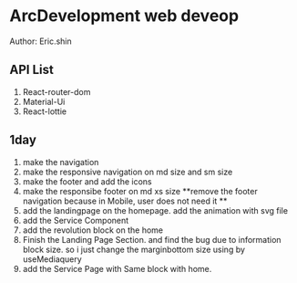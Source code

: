 # ArcDevelopment web deveop

Author: Eric.shin

## API List
   1. React-router-dom
   2. Material-Ui
   3. React-lottie
  

## 1day
   1. make the navigation
   2. make the responsive navigation on md size and sm size
   3. make the footer and add the icons
   4. make the responsibe footer on md xs size **remove the footer navigation because in Mobile, user does not need it **
   5. add the landingpage on the homepage. add the animation with svg file
   6. add the Service Component 
   7. add the revolution block on the home
   8. Finish the Landing Page Section. and find the bug due to information block size. so i just change the marginbottom size using by useMediaquery
   9. add the Service Page with Same block with home.